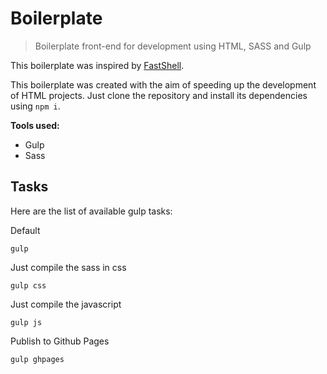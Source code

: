 # Boilerplate
> Boilerplate front-end for development using HTML, SASS and Gulp

This boilerplate was inspired by [FastShell](https://hosseinkarami.com/fastshell/).

This boilerplate was created with the aim of speeding up the development of HTML projects. Just clone the repository and install its dependencies using `npm i`.


**Tools used:**
- Gulp
- Sass

## Tasks
Here are the list of available gulp tasks:


Default
```
gulp
```


Just compile the sass in css
```
gulp css
```


Just compile the javascript
```
gulp js
```



Publish to Github Pages
```
gulp ghpages
```
